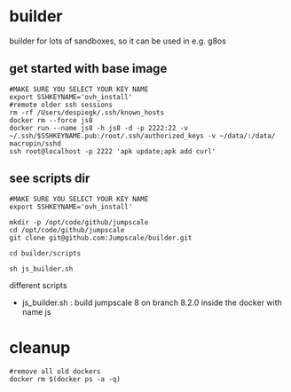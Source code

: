 # builder
builder for lots of sandboxes, so it can be used in e.g. g8os


## get started with base image
```
#MAKE SURE YOU SELECT YOUR KEY NAME
export SSHKEYNAME='ovh_install'
#remote older ssh sessions
rm -rf /Users/despiegk/.ssh/known_hosts
docker rm --force js8
docker run --name js8 -h js8 -d -p 2222:22 -v ~/.ssh/$SSHKEYNAME.pub:/root/.ssh/authorized_keys -v ~/data/:/data/ macropin/sshd
ssh root@localhost -p 2222 'apk update;apk add curl'
```

## see scripts dir

```
#MAKE SURE YOU SELECT YOUR KEY NAME
export SSHKEYNAME='ovh_install'

mkdir -p /opt/code/github/jumpscale
cd /opt/code/github/jumpscale
git clone git@github.com:Jumpscale/builder.git

cd builder/scripts

sh js_builder.sh

```

different scripts
- js_builder.sh : build jumpscale 8 on branch 8.2.0 inside the docker with name js

# cleanup
```
#remove all old dockers
docker rm $(docker ps -a -q)
```
